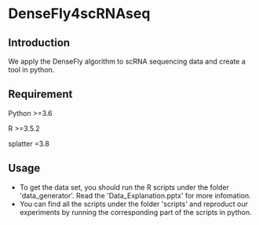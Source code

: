 # DenseFly4scRNAseq

## Introduction
We apply the DenseFly algorithm to scRNA sequencing data and create a tool in python.

## Requirement
Python >=3.6

R >=3.5.2

splatter =3.8

## Usage
* To get the data set, you should run the R scripts under the folder 'data_generator'. Read the 'Data_Explanation.pptx' for more infomation.
* You can find all the scripts under the folder 'scripts' and reproduct our experiments by running the corresponding part of the scripts in python.
